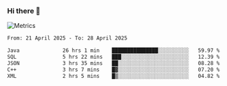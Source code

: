 ### Hi there 👋

![Metrics](https://github.com/radoapx/radoapx/blob/main/github-metrics.svg)

<!--START_SECTION:waka-->

```txt
From: 21 April 2025 - To: 28 April 2025

Java              26 hrs 1 min    ███████████████░░░░░░░░░░   59.97 %
SQL               5 hrs 22 mins   ███░░░░░░░░░░░░░░░░░░░░░░   12.39 %
JSON              3 hrs 35 mins   ██░░░░░░░░░░░░░░░░░░░░░░░   08.28 %
C++               3 hrs 7 mins    █▓░░░░░░░░░░░░░░░░░░░░░░░   07.20 %
XML               2 hrs 5 mins    █▒░░░░░░░░░░░░░░░░░░░░░░░   04.82 %
```

<!--END_SECTION:waka-->

<!--
**radoapx/radoapx** is a ✨ _special_ ✨ repository because its `README.md` (this file) appears on your GitHub profile.

Here are some ideas to get you started:

- 🔭 I’m currently working on ...
- 🌱 I’m currently learning ...
- 👯 I’m looking to collaborate on ...
- 🤔 I’m looking for help with ...
- 💬 Ask me about ...
- 📫 How to reach me: ...
- 😄 Pronouns: ...
- ⚡ Fun fact: ...
-->
